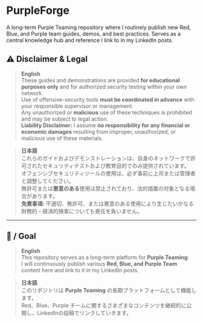 # PurpleForge

A long-term Purple Teaming repository where I routinely publish new Red, Blue, and Purple team guides, demos, and best practices. Serves as a central knowledge hub and reference I link to in my LinkedIn posts.

## ⚠️ Disclaimer & Legal

> **English**  
> These guides and demonstrations are provided **for educational purposes only** and for authorized security testing within your own network.  
> Use of offensive-security tools **must be coordinated in advance** with your responsible supervisor or management.  
> Any unauthorized or **malicious** use of these techniques is prohibited and may be subject to legal action.  
> **Liability Disclaimer:** I assume **no responsibility for any financial or economic damages** resulting from improper, unauthorized, or malicious use of these materials.

> **日本語**  
> これらのガイドおよびデモンストレーションは、自身のネットワークで許可されたセキュリティテストおよび教育目的でのみ提供されています。  
> オフェンシブセキュリティツールの使用は、必ず事前に上司または管理者と調整してください。  
> 無許可または**悪意のある**使用は禁止されており、法的措置の対象となる場合があります。  
> **免責事項:** 不適切、無許可、または悪意のある使用により生じたいかなる財務的・経済的損害についても責任を負いません。

---

## 🎯  / Goal

> **English**  
> This repository serves as a long-term platform for **Purple Teaming**:  
> I will continuously publish various **Red, Blue, and Purple Team** content here and link to it in my LinkedIn posts.

> **日本語**  
> このリポジトリは **Purple Teaming** の長期プラットフォームとして機能します。  
> Red、Blue、Purple チームに関するさまざまなコンテンツを継続的に公開し、LinkedInの投稿でリンクしていきます。  

